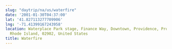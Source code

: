 ```yaml
---
slug: "daytrip/na/us/waterfire"
date: '2001-01-30T04:37:00'
lat: '41.827113277709906'
lng: '-71.41399167243958'
location: Waterplace Park stage, Finance Way, Downtown, Providence, Providence County,
  Rhode Island, 02902, United States
title: Waterfire
---
```



